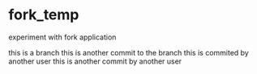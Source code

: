# fork_temp
experiment with fork application

this is a branch 
this is another commit to the branch
this is commited by another user
this is another commit by another user